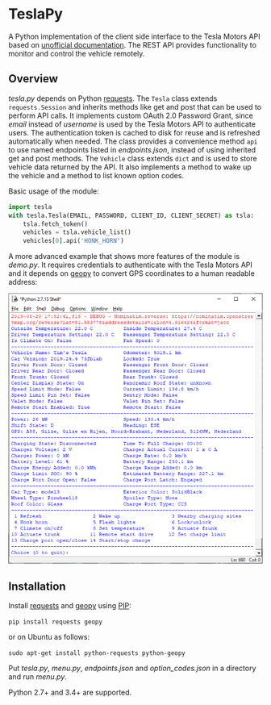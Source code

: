 # TeslaPy

A Python implementation of the client side interface to the Tesla Motors API based on [unofficial documentation](https://tesla-api.timdorr.com/). The REST API provides functionality to monitor and control the vehicle remotely.

## Overview

*tesla.py* depends on Python [requests](https://pypi.org/project/requests/). The `Tesla` class extends `requests.Session` and inherits methods like get and post that can be used to perform API calls. It implements custom OAuth 2.0 Password Grant, since *email* instead of *username* is used by the Tesla Motors API to authenticate users. The authentication token is cached to disk for reuse and is refreshed automatically when needed. The class provides a convenience method `api` to use named endpoints listed in *endpoints.json*, instead of using inherited get and post methods. The `Vehicle` class extends `dict` and is used to store vehicle data returned by the API. It also implements a method to wake up the vehicle and a method to list known option codes.

Basic usage of the module:

```python
import tesla
with tesla.Tesla(EMAIL, PASSWORD, CLIENT_ID, CLIENT_SECRET) as tsla:
	tsla.fetch_token()
	vehicles = tsla.vehicle_list()
	vehicles[0].api('HONK_HORN')
```

A more advanced example that shows more features of the module is *demo.py*. It requires credentials to authenticate with the Tesla Motors API and it depends on [geopy](https://pypi.org/project/geopy/) to convert GPS coordinates to a human readable address:

![](media/menu.png)

## Installation

Install [requests](https://pypi.org/project/requests/) and [geopy](https://pypi.org/project/geopy/) using [PIP](https://pypi.org/project/pip/):

`pip install requests geopy`

or on Ubuntu as follows:

`sudo apt-get install python-requests python-geopy`

Put *tesla.py*, *menu.py*, *endpoints.json* and *option_codes.json* in a directory and run *menu.py*.

Python 2.7+ and 3.4+ are supported.